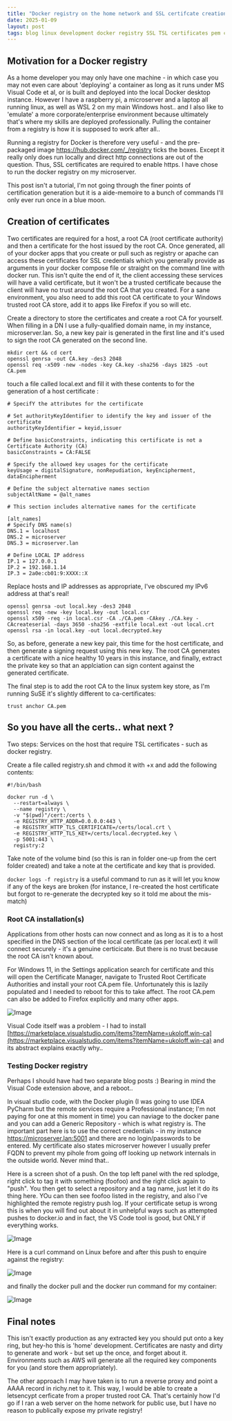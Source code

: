 ```yaml
---
title: "Docker registry on the home network and SSL certifcate creation"
date: 2025-01-09
layout: post
tags: blog linux development docker registry SSL TSL certificates pem crt CA
---
```


## Motivation for a Docker registry

As a home developer you may only have one machine - in which case you may not even care about 'deploying' a container as long as it runs under MS Visual Code et al, or is built and deployed into the local Docker desktop instance. However I have a raspberry pi, a microserver and a laptop all running linux, as well as WSL 2 on my main Windows host.. and I also like to 'emulate' a more corporate/enterprise environment because ultimately that's where my skills are deployed professionally. Pulling the container from a registry is how it is supposed to work after all..

Running a registry for Docker is therefore very useful - and the pre-packaged image <https://hub.docker.com/_/registry> ticks the boxes. Except it really only does run locally and direct http connections are out of the question. Thus, SSL certificates are required to enable https. I have chose to run the docker registry on my microserver.

This post isn't a tutorial, I'm not going through the finer points of certification generation but it is a aide-memoire to a bunch of commands I'll only ever run once in a blue moon.

## Creation of certificates

Two certificates are required for a host, a root CA (root certificate authority) and then a certificate for the host issued by the root CA. Once generated, all of your docker apps that you create or pull such as registry or apache can access these certificates for SSL credentials which you generally provide as arguments in your docker compose file or straight on the command line with docker run. This isn't quite the end of it, the client accessing these services will have a valid certificate, but it won't be a trusted certificate because the client will have no trust around the root CA that you created. For a sane environment, you also need to add this root CA certificate to your Windows trusted root CA store, add it to apps like Firefox if you so will etc.

Create a directory to store the certificates and create a root CA for yourself. When filling in a DN I use a fully-qualified domain name, in my instance, microserver.lan. So, a new key pair is generated in the first line and it's used to sign the root CA generated on the second line.

```
mkdir cert && cd cert
openssl genrsa -out CA.key -des3 2048
openssl req -x509 -new -nodes -key CA.key -sha256 -days 1825 -out CA.pem
```

touch a file called local.ext and fill it with these contents to for the generation of a host certificate :

```
# SpecifY the attributes for the certificate

# Set authorityKeyIdentifier to identify the key and issuer of the certificate
authorityKeyIdentifier = keyid,issuer

# Define basicConstraints, indicating this certificate is not a Certificate Authority (CA)
basicConstraints = CA:FALSE

# Specify the allowed key usages for the certificate
keyUsage = digitalSignature, nonRepudiation, keyEncipherment, dataEncipherment

# Define the subject alternative names section
subjectAltName = @alt_names

# This section includes alternative names for the certificate

[alt_names]
# Specify DNS name(s)
DNS.1 = localhost
DNS.2 = microserver
DNS.3 = microserver.lan

# Define LOCAL IP address
IP.1 = 127.0.0.1
IP.2 = 192.168.1.14
IP.3 = 2a0e:cb01:9:XXXX::X
```

Replace hosts and IP addresses as appropriate, I've obscured my IPv6 address at that's real!

```
openssl genrsa -out local.key -des3 2048
openssl req -new -key local.key -out local.csr
openssl x509 -req -in local.csr -CA ./CA.pem -CAkey ./CA.key -CAcreateserial -days 3650 -sha256 -extfile local.ext -out local.crt
openssl rsa -in local.key -out local.decrypted.key
````

So, as before, generate a new key pair, this time for the host certificate, and then generate a signing request using this new key. The root CA generates a certificate with a nice healthy 10 years in this instance, and finally, extract the private key so that an applciation can sign content against the generated certificate. 

The final step is to add the root CA to the linux system key store, as I'm running SuSE it's slightly different to ca-certificates:
```
trust anchor CA.pem 
```

## So you have all the certs.. what next ?

Two steps: Services on the host that require TSL certificates - such as docker registry.

Create a file called registry.sh and chmod it with +x and add the following contents:

```
#!/bin/bash

docker run -d \
  --restart=always \
  --name registry \
  -v "$(pwd)"/cert:/certs \
  -e REGISTRY_HTTP_ADDR=0.0.0.0:443 \
  -e REGISTRY_HTTP_TLS_CERTIFICATE=/certs/local.crt \
  -e REGISTRY_HTTP_TLS_KEY=/certs/local.decrypted.key \
  -p 5001:443 \
  registry:2

```
Take note of the volume bind (so this is ran in folder one-up from the cert folder created) and take a note at the certificate and key that is provided.

```docker logs -f registry```
is a useful command to run as it will let you know if any of the keys are broken (for instance, I re-created the host certificate but forgot to re-generate the decrypted key so it told me about the mis-match)

### Root CA installation(s)

Applications from other hosts can now connect and as long as it is to a host specified in the DNS section of the local certificate (as per local.ext) it will connect securely - it's a genuine certicicate. But there is no trust because the root CA isn't known about.

For Windows 11, in the Settings application search for certificate and this will open the Certificate Manager, navigate to Trusted Root Certificate Authorities and install your root CA.pem file. Unfortunately this is lazily populated and I needed to reboot for this to take affect. The root CA.pem can also be added to Firefox explicitly and many other apps.

![Image](/assets/images/rootca.png "microserver.lan root CA added to the Windows trusted root")

Visual Code itself was a problem - I had to install [https://marketplace.visualstudio.com/items?itemName=ukoloff.win-ca](https://marketplace.visualstudio.com/items?itemName=ukoloff.win-ca) and its abstract explains exactly why..

### Testing Docker registry

Perhaps I should have had two separate blog posts :) Bearing in mind the Visual Code extension above, and a reboot..

In visual studio code, with the Docker plugin (I was going to use IDEA PyCharm but the remote services require a Professional instance; I'm not paying for one at this moment in time) you can naviage to the docker pane and you can add a Generic Repository - which is what registry is. The important part here is to use the correct credentials - in my instance https://microserver.lan:5001 and there are no login/passwords to be entered. My certificate also states microserver however I usually prefer FQDN to prevent my pihole from going off looking up network internals in the outside world. Never mind that..

Here is a screen shot of a push. On the top left panel with the red splodge, right click to tag it with something (foofoo) and the right click again to "push". You then get to select a repository and a tag name, just let it do its thing here. YOu can then see foofoo listed in the registry, and also I've highlighted the remote registry push log. If your certificate setup is wrong this is when you will find out about it in unhelpful ways such as attempted pushes to docker.io and in fact, the VS Code tool is good, but ONLY if everything works.

![Image](/assets/images/vscode.png)

Here is a curl command on Linux before and after this push to enquire against the registry:

![Image](/assets/image/working.png)

and finally the docker pull and the docker run command for my container:

![Image](/assets/image/excellent.png "Happy days Richard, Happy days")

## Final notes

This isn't exactly production as any extracted key you should put onto a key ring, but hey-ho this is 'home' development. Certificates are nasty and dirty to generate and work - but set up the once, and forget about it. Environments such as AWS will generate all the required key components for you (and store them appropriately).

The other approach I may have taken is to run a reverse proxy and point a AAAA record in richy.net to it. This way, I would be able to create a letsencypt cerficate from a proper trusted root CA. That's certainly how I'd go if I ran a web server on the home network for public use, but I have no reason to publically expose my private registry!
